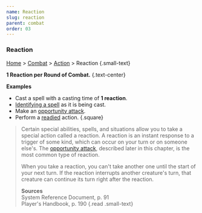 ```yaml
---
name: Reaction
slug: reaction
parent: combat
order: 03
---
```

### Reaction
[Home](dm-operations-center) > [Combat](combat) > [Action](action) > Reaction {.small-text}

**1 Reaction per Round of Combat.** {.text-center}

**Examples**
- Cast a spell with a casting time of **1 reaction**.
- [Identifying a spell](identifying-spells) as it is being cast.
- Make an [opportunity attack](opportunity-attack).
- Perform a [readied](ready) action.
{.square}

> Certain special abilities, spells, and situations allow you to take a special action called a reaction. A reaction is an instant response to a trigger of some kind, which can occur on your turn or on someone else's. The [opportunity attack](opportunity-attack), described later in this chapter, is the most common type of reaction. 
>
> When you take a reaction, you can't take another one until the start of your next turn. If the reaction interrupts another creature's turn, that creature can continue its turn right after the reaction.
>
> **Sources** <br/>
> System Reference Document, p. 91<br/>
> Player's Handbook, p. 190
{.read .small-text}